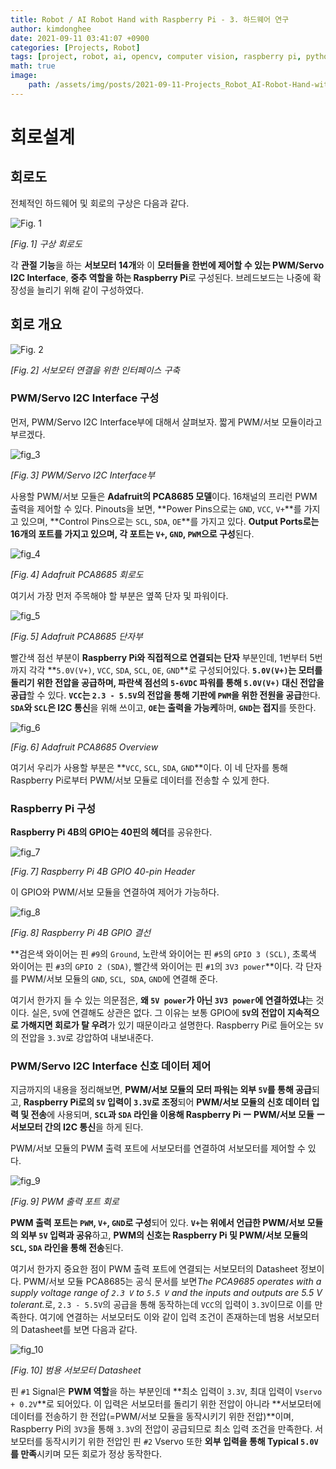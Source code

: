 ```yaml
---
title: Robot / AI Robot Hand with Raspberry Pi - 3. 하드웨어 연구
author: kimdonghee
date: 2021-09-11 03:41:07 +0900
categories: [Projects, Robot]
tags: [project, robot, ai, opencv, computer vision, raspberry pi, python]
math: true
image:
    path: /assets/img/posts/2021-09-11-Projects_Robot_AI-Robot-Hand-with-Raspberry-Pi-3-하드웨어-연구/preview.jpeg
---
```


# **회로설계**

## **회로도**

전체적인 하드웨어 및 회로의 구상은 다음과 같다.

![Fig. 1](/assets/img/posts/2021-09-11-Projects_Robot_AI-Robot-Hand-with-Raspberry-Pi-3-하드웨어-연구/fig_1.png)

*$[Fig.\,1]$ 구상 회로도*

각 **관절 기능**을 하는 **서보모터 14개**와 이 **모터들을 한번에 제어할 수 있는 PWM/Servo I2C Interface**, **중추 역할을 하는 Raspberry Pi**로 구성된다. 브레드보드는 나중에 확장성을 늘리기 위해 같이 구성하였다.

## **회로 개요**

![Fig. 2](/assets/img/posts/2021-09-11-Projects_Robot_AI-Robot-Hand-with-Raspberry-Pi-3-하드웨어-연구/fig_2.png)

*$[Fig.\,2]$ 서보모터 연결을 위한 인터페이스 구축*

### **PWM/Servo I2C Interface 구성**

먼저, PWM/Servo I2C Interface부에 대해서 살펴보자. 짧게 PWM/서보 모듈이라고 부르겠다.

![fig_3](/assets/img/posts/2021-09-11-Projects_Robot_AI-Robot-Hand-with-Raspberry-Pi-3-하드웨어-연구/fig_3.png)

*$[Fig.\,3]$ PWM/Servo I2C Interface부*

사용할 PWM/서보 모듈은 **Adafruit의 PCA8685 모델**이다. 16채널의 프리런 PWM 출력을 제어할 수 있다. Pinouts을 보면, **Power Pins으로는 `GND`, `VCC`, `V+`**를 가지고 있으며, **Control Pins으로는 `SCL`, `SDA`, `OE`**를 가지고 있다. **Output Ports로는 16개의 포트를 가지고 있으며, 각 포트는 `V+`, `GND`, `PWM`으로 구성**된다.

![fig_4](/assets/img/posts/2021-09-11-Projects_Robot_AI-Robot-Hand-with-Raspberry-Pi-3-하드웨어-연구/fig_4.png)

*$[Fig.\,4]$ Adafruit PCA8685 회로도*

여기서 가장 먼저 주목해야 할 부분은 옆쪽 단자 및 파워이다.

![fig_5](/assets/img/posts/2021-09-11-Projects_Robot_AI-Robot-Hand-with-Raspberry-Pi-3-하드웨어-연구/fig_5.png)

*$[Fig.\,5]$ Adafruit PCA8685 단자부*

빨간색 점선 부분이 **Raspberry Pi와 직접적으로 연결되는 단자** 부분인데, 1번부터 5번까지 각각 **`5.0V(V+)`, `VCC`, `SDA`, `SCL`, `OE`, `GND`**로 구성되어있다. **`5.0V(V+)`는 모터를 돌리기 위한 전압을 공급하며, 파란색 점선의 `5-6VDC` 파워를 통해 `5.0V(V+)` 대신 전압을 공급**할 수 있다. **`VCC`는  `2.3 - 5.5V`의 전압을 통해 기판에 `PWM`을 위한 전원을 공급**한다. **`SDA`와 `SCL`은 I2C 통신**을 위해 쓰이고, **`OE`는 출력을 가능케**하며, **`GND`는 접지**를 뜻한다.

![fig_6](/assets/img/posts/2021-09-11-Projects_Robot_AI-Robot-Hand-with-Raspberry-Pi-3-하드웨어-연구/fig_6.png)

*$[Fig.\,6]$ Adafruit PCA8685 Overview*

여기서 우리가 사용할 부분은 **`VCC`, `SCL`, `SDA`, `GND`**이다. 이 네 단자를 통해 Raspberry Pi로부터 PWM/서보 모듈로 데이터를 전송할 수 있게 한다.

### **Raspberry Pi 구성**

**Raspberry Pi 4B의 GPIO는 40핀의 헤더**를 공유한다.

![fig_7](/assets/img/posts/2021-09-11-Projects_Robot_AI-Robot-Hand-with-Raspberry-Pi-3-하드웨어-연구/fig_7.png)

*$[Fig.\,7]$ Raspberry Pi 4B GPIO 40-pin Header*

이 GPIO와 PWM/서보 모듈을 연결하여 제어가 가능하다.

![fig_8](/assets/img/posts/2021-09-11-Projects_Robot_AI-Robot-Hand-with-Raspberry-Pi-3-하드웨어-연구/fig_8.png)

*$[Fig.\,8]$ Raspberry Pi 4B GPIO 결선*

**검은색 와이어는 핀 `#9`의 `Ground`, 노란색 와이어는 핀 `#5`의 `GPIO 3 (SCL)`, 초록색 와이어는 핀 `#3`의 `GPIO 2 (SDA)`, 빨간색 와이어는 핀 `#1`의 `3V3 power`**이다. 각 단자를 PWM/서보 모듈의 `GND`, `SCL`,` SDA`, `GND`에 연결해 준다.

여기서 한가지 들 수 있는 의문점은, **왜 `5V power`가 아닌 `3V3 power`에 연결하였냐**는 것이다. 실은, `5V`에 연결해도 상관은 없다. 그 이유는 보통 GPIO에 **`5V`의 전압이 지속적으로 가해지면 회로가 탈 우려**가 있기 때문이라고 설명한다. Raspberry Pi로 들어오는 `5V`의 전압을 `3.3V`로 강압하여 내보내준다.

### **PWM/Servo I2C Interface 신호 데이터 제어**

지금까지의 내용을 정리해보면, **PWM/서보 모듈의 모터 파워는 외부 `5V`를 통해 공급**되고, **Raspberry Pi로의 `5V` 입력이 `3.3V`로 조정**되어 **PWM/서보  모듈의 신호 데이터 입력 및 전송**에 사용되며, **`SCL`과 `SDA` 라인을 이용해 Raspberry Pi ー PWM/서보 모듈 ー 서보모터 간의 I2C 통신**을 하게 된다.

PWM/서보 모듈의 PWM 출력 포트에 서보모터를 연결하여 서보모터를 제어할 수 있다.

![fig_9](/assets/img/posts/2021-09-11-Projects_Robot_AI-Robot-Hand-with-Raspberry-Pi-3-하드웨어-연구/fig_9.png)

*$[Fig.\,9]$ PWM 출력 포트 회로*

**PWM 출력 포트는 `PWM`, `V+`, `GND`로 구성**되어 있다. **`V+`는 위에서 언급한 PWM/서보 모듈의 외부 `5V` 입력과 공유**하고, **PWM의 신호는 Raspberry Pi 및 PWM/서보 모듈의 `SCL`, `SDA` 라인을 통해 전송**된다.

여기서 한가지 중요한 점이 PWM 출력 포트에 연결되는 서보모터의 Datasheet 정보이다. PWM/서보 모듈 PCA8685는 공식 문서를 보면<i>The PCA9685 operates with a supply voltage range of `2.3 V` to `5.5 V` and the inputs and outputs are 5.5 V tolerant.</i>로, `2.3 - 5.5V`의 공급을 통해 동작하는데 `VCC`의 입력이 `3.3V`이므로 이를 만족한다. 여기에 연결하는 서보모터도 이와 같이 입력 조건이 존재하는데 범용 서보모터의 Datasheet를 보면 다음과 같다.

![fig_10](/assets/img/posts/2021-09-11-Projects_Robot_AI-Robot-Hand-with-Raspberry-Pi-3-하드웨어-연구/fig_10.png)

*$[Fig.\,10]$ 범용 서보모터 Datasheet*

핀 `#1` Signal은 **PWM 역할**을 하는 부분인데 **최소 입력이 `3.3V`, 최대 입력이 `Vservo + 0.2V`**로 되어있다. 이 입력은 서보모터를 돌리기 위한 전압이 아니라 **서보모터에 데이터를 전송하기 한 전압(=PWM/서보 모듈을 동작시키기 위한 전압)**이며, Raspberry Pi의 `3V3`을 통해 `3.3V`의 전압이 공급되므로 최소 입력 조건을 만족한다. 서보모터를 동작시키기 위한 전압인 핀 `#2` Vservo 또한 **외부 입력을 통해 Typical `5.0V`를 만족**시키며 모든 회로가 정상 동작한다.